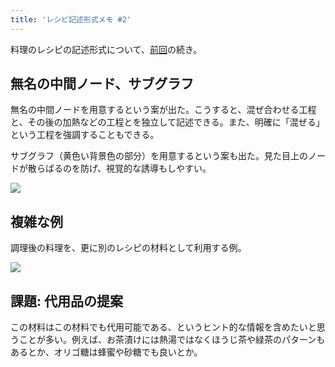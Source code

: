 ```yaml
---
title: 'レシピ記述形式メモ #2'
---
```

料理のレシピの記述形式について、[前回](https://r7kamura.com/articles/2022-05-13-mermaid-recipe-memo)の続き。

無名の中間ノード、サブグラフ
--------------

無名の中間ノードを用意するという案が出た。こうすると、混ぜ合わせる工程と、その後の加熱などの工程とを独立して記述できる。また、明確に「混ぜる」という工程を強調することもできる。

サブグラフ（黄色い背景色の部分）を用意するという案も出た。見た目上のノードが散らばるのを防げ、視覚的な誘導もしやすい。

![](https://lh5.googleusercontent.com/zHBOjeyiv9do1nZBsiZPZ8SwvU0bFH-EK9H0hVXHfQusGkNpV28jmh00jFCH86OY56EdWs4gGbv-lnYEAVr7b6l33_aHmEYeh94v-wWvPQT_AfNMmB3My1pdqq-YrYeMLfMQozIK--6egnKvrO8oqg)

複雑な例
----

調理後の料理を、更に別のレシピの材料として利用する例。

![](https://lh3.googleusercontent.com/basJZmyxnr0i7NxOZgwL0GhFhTGrJq22Y1H-UKDKJrc7nRtZNy9ltpYEFqIHSwT05L6sqtoEKmSlYgggXQDxixqZzEJsAAaTi3WpFBLOy-rfUfO6sdcLeUblZwbHRFyEXw50zyH9DANQSdHuzehS7g)

課題: 代用品の提案
----------

この材料はこの材料でも代用可能である、というヒント的な情報を含めたいと思うことが多い。例えば、お茶漬けには熱湯ではなくほうじ茶や緑茶のパターンもあるとか、オリゴ糖は蜂蜜や砂糖でも良いとか。
